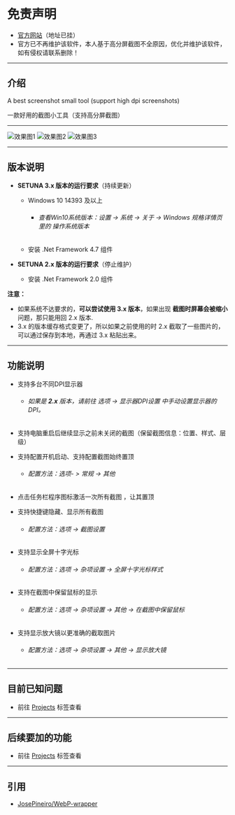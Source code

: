 # 免责声明
- [官方网站](http://www.clearunit.com/clearup/setuna2)（地址已挂）
- 官方已不再维护该软件，本人基于高分屏截图不全原因，优化并维护该软件，如有侵权请联系删除！

---

## 介绍
A best screenshot small tool (support high dpi screenshots) 

一款好用的截图小工具（支持高分屏截图）

---

![效果图1](壁纸示例图/示例1.png)
![效果图2](壁纸示例图/示例2.png)
![效果图3](壁纸示例图/示例3.png)

---

## 版本说明
- **SETUNA 3.x 版本的运行要求**（持续更新）
  
  - Windows 10 14393 及以上
  
    - ###### 查看Win10系统版本：设置 -> 系统 -> 关于 -> Windows 规格详情页里的 操作系统版本
  
  - 安装 .Net Framework 4.7 组件
- **SETUNA 2.x 版本的运行要求**（停止维护）
  
  - 安装 .Net Framework 2.0 组件

**注意：**

- 如果系统不达要求的，**可以尝试使用 3.x 版本**，如果出现 **截图时屏幕会被缩小** 问题，那只能用回 2.x 版本.
- 3.x 的版本缓存格式变更了，所以如果之前使用的时 2.x 截取了一些图片的，可以通过保存到本地，再通过 3.x 粘贴出来。


---

## 功能说明
- 支持多台不同DPI显示器

  - ###### 如果是 **2.x** 版本，请前往 选项 -> 显示器DPI设置 中手动设置显示器的 DPI。

- 支持电脑重启后继续显示之前未关闭的截图（保留截图信息：位置、样式、层级）

- 支持配置开机启动、支持配置截图始终置顶

  - ###### 配置方法：选项- > 常规 -> 其他

- 点击任务栏程序图标激活一次所有截图 ，让其置顶

- 支持快捷键隐藏、显示所有截图

  - ###### 配置方法：选项 -> 截图设置
  
- 支持显示全屏十字光标

  - ###### 配置方法：选项 -> 杂项设置 -> 全屏十字光标样式

- 支持在截图中保留鼠标的显示

  - ###### 配置方法：选项 -> 杂项设置 -> 其他 -> 在截图中保留鼠标

- 支持显示放大镜以更准确的截取图片

  - ###### 配置方法：选项 -> 杂项设置 -> 其他 -> 显示放大镜

---

## 目前已知问题
- 前往 [Projects](https://github.com/tylearymf/SETUNA2/projects/1) 标签查看

---

## 后续要加的功能
- 前往 [Projects](https://github.com/tylearymf/SETUNA2/projects/1) 标签查看

---

## 引用
- [JosePineiro/WebP-wrapper](https://github.com/JosePineiro/WebP-wrapper)

